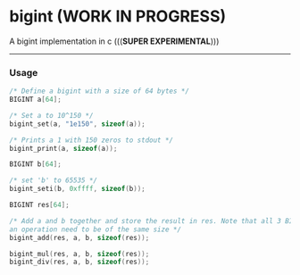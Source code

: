 # bigint (**WORK IN PROGRESS**)

A bigint implementation in c (((**SUPER EXPERIMENTAL**)))

---

### Usage
```C
/* Define a bigint with a size of 64 bytes */
BIGINT a[64];

/* Set a to 10^150 */
bigint_set(a, "1e150", sizeof(a));

/* Prints a 1 with 150 zeros to stdout */
bigint_print(a, sizeof(a));

BIGINT b[64];

/* set 'b' to 65535 */
bigint_seti(b, 0xffff, sizeof(b));

BIGINT res[64];

/* Add a and b together and store the result in res. Note that all 3 BIGINTs in
an operation need to be of the same size */
bigint_add(res, a, b, sizeof(res));

bigint_mul(res, a, b, sizeof(res));
bigint_div(res, a, b, sizeof(res));

```
